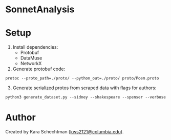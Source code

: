 # SonnetAnalysis

# Setup
1. Install dependencies:
	- Protobuf
	- DataMuse
	- NetworkX
2. Generate protobuf code:
```
protoc --proto_path=./proto/ --python_out=./proto/ proto/Poem.proto
```

3. Generate serialized protos from scraped data with flags for authors:
```
python3 generate_dataset.py --sidney --shakespeare --spenser --verbose
```

# Author
Created by Kara Schechtman (kws2121@columbia.edu).
